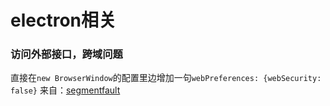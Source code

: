 # electron相关
### 访问外部接口，跨域问题
直接在`new BrowserWindow`的配置里边增加一句`webPreferences: {webSecurity: false}`
来自：[segmentfault](https://segmentfault.com/a/1190000012030202)
